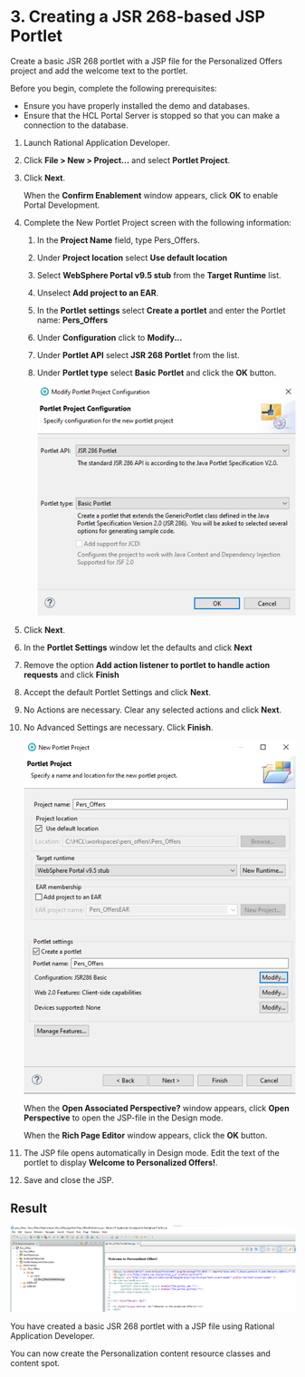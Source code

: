 # 3. Creating a JSR 268-based JSP Portlet  

Create a basic JSR 268 portlet with a JSP file for the Personalized Offers project and add the welcome text to the portlet.

Before you begin, complete the following prerequisites:

- Ensure you have properly installed the demo and databases.
- Ensure that the HCL Portal Server is stopped so that you can make a connection to the database.

1. Launch Rational Application Developer.

2. Click **File > New > Project...** and select **Portlet Project**.

3. Click **Next**.

   When the **Confirm Enablement** window appears, click **OK** to enable Portal Development.

4. Complete the New Portlet Project screen with the following information:

    1. In the **Project Name** field, type Pers\_Offers.

    2. Under **Project location** select **Use default location**

    3. Select **WebSphere Portal v9.5 stub** from the **Target Runtime** list.

    4. Unselect **Add project to an EAR**.

    5. In the **Portlet settings** select **Create a portlet** and enter the Portlet name: **Pers_Offers**  

    6. Under **Configuration** click to **Modify...**  

    7. Under **Portlet API** select **JSR 268 Portlet** from the list.

    8. Under **Portlet type** select **Basic Portlet** and click the **OK** button.

         ![Portlet Type](.\images\create_project_type_Pers_Offers.png)

5. Click **Next**.

6. In the **Portlet Settings** window let the defaults and click **Next**

7. Remove the option **Add action listener to portlet to handle action requests** and click **Finish**  

8. Accept the default Portlet Settings and click **Next**.

9. No Actions are necessary. Clear any selected actions and click **Next**.

10. No Advanced Settings are necessary. Click **Finish**.

    ![Create Project Pers_Offers](.\images\create_project_Pers_Offers.png)

    When the **Open Associated Perspective?** window appears, click **Open Perspective** to open the JSP-file in the Design mode.  

    When the **Rich Page Editor** window appears, click the **OK** button.  

11. The JSP file opens automatically in Design mode. Edit the text of the portlet to display **Welcome to Personalized Offers!**.

12. Save and close the JSP.

## Result

![Welcome JSP](.\images\Pers_Offers_Welcome_JSP.png)

You have created a basic JSR 268 portlet with a JSP file using Rational Application Developer.

You can now create the Personalization content resource classes and content spot.
